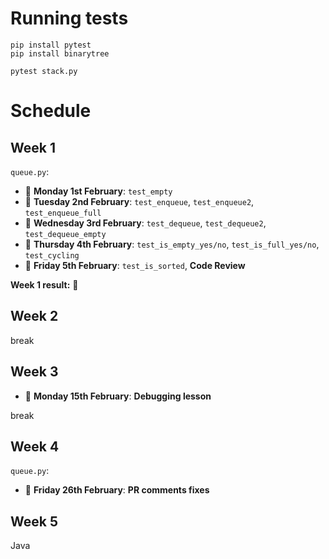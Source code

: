# Running tests

```
pip install pytest
pip install binarytree

pytest stack.py
```

# Schedule

## Week 1

`queue.py`:

- 💚 **Monday 1st February**: `test_empty`
- 💚 **Tuesday 2nd February**: `test_enqueue`, `test_enqueue2`, `test_enqueue_full`
- 💚 **Wednesday 3rd February**: `test_dequeue`, `test_dequeue2`, `test_dequeue_empty`
- 💚 **Thursday 4th February**: `test_is_empty_yes/no`, `test_is_full_yes/no`, `test_cycling`
- 💚 **Friday 5th February**: `test_is_sorted`, __**Code Review**__

**Week 1 result:** 👑

## Week 2

break

## Week 3

- 💚 **Monday 15th February**: __**Debugging lesson**__

break

## Week 4

`queue.py`:

- 🔴 **Friday 26th February**: __**PR comments fixes**__

## Week 5

Java
